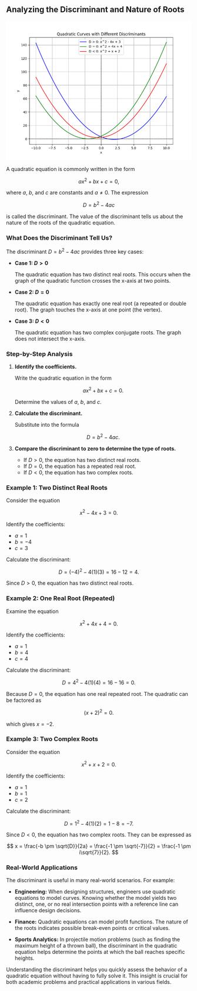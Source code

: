 ## Analyzing the Discriminant and Nature of Roots


![A plot comparing three quadratic functions corresponding to different discriminant values (D > 0, D = 0, and D < 0) to visually illustrate how the discriminant affects the roots of a quadratic equation.](images/plot_1_05-05-lesson-analyzing-the-discriminant-and-nature-of-roots.md.png)



A quadratic equation is commonly written in the form

$$
a x^2 + b x + c = 0,
$$

where $a$, $b$, and $c$ are constants and $a \neq 0$. The expression

$$
D = b^2 - 4ac
$$

is called the discriminant. The value of the discriminant tells us about the nature of the roots of the quadratic equation.

### What Does the Discriminant Tell Us?

The discriminant $D = b^2 - 4ac$ provides three key cases:

- **Case 1: $D > 0$**

  The quadratic equation has two distinct real roots. This occurs when the graph of the quadratic function crosses the x-axis at two points.

- **Case 2: $D = 0$**

  The quadratic equation has exactly one real root (a repeated or double root). The graph touches the x-axis at one point (the vertex).

- **Case 3: $D < 0$**

  The quadratic equation has two complex conjugate roots. The graph does not intersect the x-axis.

### Step-by-Step Analysis

1. **Identify the coefficients.**

   Write the quadratic equation in the form

   $$
a x^2 + b x + c = 0.
   $$

   Determine the values of $a$, $b$, and $c$.

2. **Calculate the discriminant.**

   Substitute into the formula

   $$
   D = b^2 - 4ac.
   $$

3. **Compare the discriminant to zero to determine the type of roots.**

   - If $D > 0$, the equation has two distinct real roots.
   - If $D = 0$, the equation has a repeated real root.
   - If $D < 0$, the equation has two complex roots.

### Example 1: Two Distinct Real Roots

Consider the equation

$$
x^2 - 4x + 3 = 0.
$$

Identify the coefficients:

- $a = 1$
- $b = -4$
- $c = 3$

Calculate the discriminant:

$$
D = (-4)^2 - 4(1)(3) = 16 - 12 = 4.
$$

Since $D > 0$, the equation has two distinct real roots.

### Example 2: One Real Root (Repeated)

Examine the equation

$$
x^2 + 4x + 4 = 0.
$$

Identify the coefficients:

- $a = 1$
- $b = 4$
- $c = 4$

Calculate the discriminant:

$$
D = 4^2 - 4(1)(4) = 16 - 16 = 0.
$$

Because $D = 0$, the equation has one real repeated root. The quadratic can be factored as

$$
(x + 2)^2 = 0.
$$

which gives $x = -2$.

### Example 3: Two Complex Roots

Consider the equation

$$
x^2 + x + 2 = 0.
$$

Identify the coefficients:

- $a = 1$
- $b = 1$
- $c = 2$

Calculate the discriminant:

$$
D = 1^2 - 4(1)(2) = 1 - 8 = -7.
$$

Since $D < 0$, the equation has two complex roots. They can be expressed as

$$
x = \frac{-b \pm \sqrt{D}}{2a} = \frac{-1 \pm \sqrt{-7}}{2} = \frac{-1 \pm i\sqrt{7}}{2}.
$$

### Real-World Applications

The discriminant is useful in many real-world scenarios. For example:

- **Engineering:** When designing structures, engineers use quadratic equations to model curves. Knowing whether the model yields two distinct, one, or no real intersection points with a reference line can influence design decisions.

- **Finance:** Quadratic equations can model profit functions. The nature of the roots indicates possible break-even points or critical values.

- **Sports Analytics:** In projectile motion problems (such as finding the maximum height of a thrown ball), the discriminant in the quadratic equation helps determine the points at which the ball reaches specific heights.

Understanding the discriminant helps you quickly assess the behavior of a quadratic equation without having to fully solve it. This insight is crucial for both academic problems and practical applications in various fields.